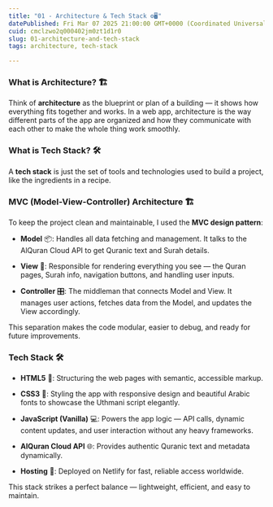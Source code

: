 ```yaml
---
title: "01 - Architecture & Tech Stack ⚙️🖥️"
datePublished: Fri Mar 07 2025 21:00:00 GMT+0000 (Coordinated Universal Time)
cuid: cmclzwo2q000402jm0zt1d1r0
slug: 01-architecture-and-tech-stack
tags: architecture, tech-stack

---
```


### What is Architecture? 🏗️

Think of **architecture** as the blueprint or plan of a building — it shows how everything fits together and works. In a web app, architecture is the way different parts of the app are organized and how they communicate with each other to make the whole thing work smoothly.

### What is Tech Stack? 🛠️

A **tech stack** is just the set of tools and technologies used to build a project, like the ingredients in a recipe.

### MVC (Model-View-Controller) Architecture 🏗️

To keep the project clean and maintainable, I used the **MVC design pattern**:

* **Model** 📦: Handles all data fetching and management. It talks to the AlQuran Cloud API to get Quranic text and Surah details.
    
* **View** 👀: Responsible for rendering everything you see — the Quran pages, Surah info, navigation buttons, and handling user inputs.
    
* **Controller** 🎛️: The middleman that connects Model and View. It manages user actions, fetches data from the Model, and updates the View accordingly.
    

This separation makes the code modular, easier to debug, and ready for future improvements.

### Tech Stack 🛠️

* **HTML5** 📄: Structuring the web pages with semantic, accessible markup.
    
* **CSS3** 🎨: Styling the app with responsive design and beautiful Arabic fonts to showcase the Uthmani script elegantly.
    
* **JavaScript (Vanilla)** 💻: Powers the app logic — API calls, dynamic content updates, and user interaction without any heavy frameworks.
    
* **AlQuran Cloud API** 🌐: Provides authentic Quranic text and metadata dynamically.
    
* **Hosting** 🚀: Deployed on Netlify for fast, reliable access worldwide.
    

This stack strikes a perfect balance — lightweight, efficient, and easy to maintain.
